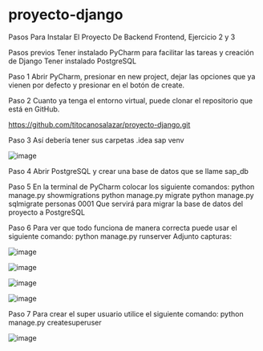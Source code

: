 # proyecto-django

Pasos Para Instalar El Proyecto De Backend Frontend, Ejercicio 2 y 3

Pasos previos
Tener instalado PyCharm para facilitar las tareas y creación de Django
Tener instalado PostgreSQL


Paso 1
Abrir PyCharm, presionar en new project, dejar las opciones que ya vienen por defecto y presionar en el botón de create.


Paso 2
Cuanto ya tenga el entorno virtual, puede clonar el repositorio que está en GitHub.


https://github.com/titocanosalazar/proyecto-django.git


Paso 3
Así debería tener sus carpetas
.idea
sap
venv



![image](https://github.com/titocanosalazar/proyecto-django/assets/111630034/a7677ad3-c997-414a-8dd3-b29797bb534b)




Paso 4
Abrir PostgreSQL y crear una base de datos que se llame sap_db


Paso 5
En la terminal de PyCharm colocar los siguiente comandos:
python manage.py showmigrations
python manage.py migrate
python manage.py sqlmigrate personas 0001
Que servirá para migrar la base de datos del proyecto a PostgreSQL


Paso 6
Para ver que todo funciona de manera correcta puede usar el siguiente comando:
python manage.py runserver
Adjunto capturas:





![image](https://github.com/titocanosalazar/proyecto-django/assets/111630034/1cac4d74-d3e3-44ca-982c-fcc4c9f07165)




![image](https://github.com/titocanosalazar/proyecto-django/assets/111630034/9f457bf0-869c-4fcd-b8f1-2f9bc8d53cf6)



![image](https://github.com/titocanosalazar/proyecto-django/assets/111630034/ecaf51ce-2f88-42e9-b40b-49bc524d1d62)



![image](https://github.com/titocanosalazar/proyecto-django/assets/111630034/eaad914e-2fa8-40cf-9ced-3151aaf727e0)






Paso 7
Para crear el super usuario utilice el siguiente comando:
python manage.py createsuperuser



![image](https://github.com/titocanosalazar/proyecto-django/assets/111630034/a5c8b773-b2b7-41a5-b0e3-b8a0a40e69cd)


